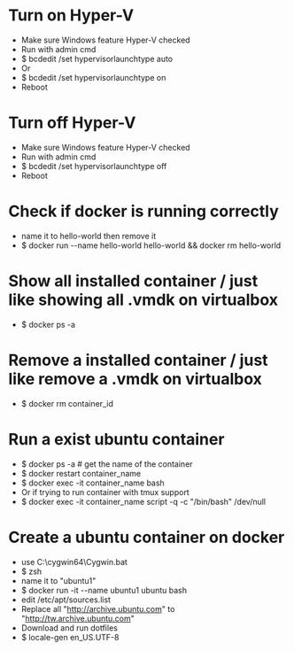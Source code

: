 Turn on Hyper-V
=====
* Make sure Windows feature Hyper-V checked
* Run with admin cmd
* $ bcdedit /set hypervisorlaunchtype auto
* Or
* $ bcdedit /set hypervisorlaunchtype on
* Reboot

Turn off Hyper-V 
=====
* Make sure Windows feature Hyper-V checked
* Run with admin cmd
* $ bcdedit /set hypervisorlaunchtype off
* Reboot

Check if docker is running correctly
=====
* name it to hello-world then remove it
* $ docker run --name hello-world hello-world && docker rm hello-world

Show all installed container / just like showing all .vmdk on virtualbox
=====
* $ docker ps -a

Remove a installed container / just like remove a .vmdk on virtualbox
=====
* $ docker rm container_id

Run a exist ubuntu container
=====
* $ docker ps -a # get the name of the container
* $ docker restart container_name
* $ docker exec -it container_name bash
* Or if trying to run container with tmux support
* $ docker exec -it container_name script -q -c "/bin/bash" /dev/null

Create a ubuntu container on docker
=====
* use C:\cygwin64\Cygwin.bat
* $ zsh
* name it to "ubuntu1"
* $ docker run -it --name ubuntu1 ubuntu bash
* edit /etc/apt/sources.list
* Replace all "http://archive.ubuntu.com" to "http://tw.archive.ubuntu.com"
* Download and run dotfiles
* $ locale-gen en_US.UTF-8
